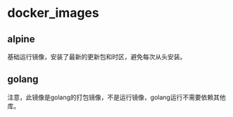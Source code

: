 # docker_images

## alpine

基础运行镜像，安装了最新的更新包和时区，避免每次从头安装。

## golang

注意，此镜像是golang的打包镜像，不是运行镜像，golang运行不需要依赖其他库。
